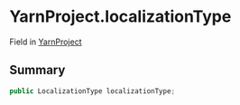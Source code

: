 # YarnProject.localizationType

Field in [YarnProject](/docs/api/csharp/yarn.unity.yarnproject.md)

## Summary



```csharp
public LocalizationType localizationType;
```

